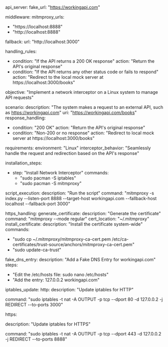 api_server:
fake_url: "https://workingapi.com"

middleware:
mitmproxy_urls:
- "https://localhost:8888"
- "http://localhost:8888"

fallback:
url: "http://localhost:3000"

handling_rules:
- condition: "If the API returns a 200 OK response"
  action: "Return the API's original response"
- condition: "If the API returns any other status code or fails to respond"
  action: "Redirect to the local mock server at https://localhost:3000/books"

objective: "Implement a network interceptor on a Linux system to manage API requests"

scenario:
description: "The system makes a request to an external API, such as https://workingapi.com"
uri: "https://workingapi.com/books"
response_handling:
- condition: "200 OK"
action: "Return the API's original response"
- condition: "Non-200 or no response"
action: "Redirect to local mock server at https://localhost:3000/books"

requirements:
environment: "Linux"
interceptor_behavior: "Seamlessly handle the request and redirection based on the API's response"

installation_steps:
- step: "Install Network Interceptor"
  commands:
    - "sudo pacman -S iptables"
    - "sudo pacman -S mitmproxy"

script_execution:
description: "Run the script"
command: "mitmproxy -s index.py --listen-port 8888 --target-host workingapi.com --fallback-host localhost --fallback-port 3000"

https_handling:
generate_certificate:
description: "Generate the certificate"
command: "mitmproxy --mode regular"
cert_location: "~/.mitmproxy"
install_certificate:
description: "Install the certificate system-wide"
commands:
- "sudo cp ~/.mitmproxy/mitmproxy-ca-cert.pem /etc/ca-certificates/trust-source/anchors/mitmproxy-ca-cert.pem"
- "sudo update-ca-trust"

fake_dns_entry:
description: "Add a Fake DNS Entry for workingapi.com"
steps:
- "Edit the /etc/hosts file: sudo nano /etc/hosts"
- "Add the entry: 127.0.0.2 workingapi.com"

iptables_update:
http:
description: "Update iptables for HTTP"

command: "sudo iptables -t nat -A OUTPUT -p tcp --dport 80 -d 127.0.0.2 -j REDIRECT --to-ports 3000"

https:

description: "Update iptables for HTTPS"

command: "sudo iptables -t nat -A OUTPUT -p tcp --dport 443 -d 127.0.0.2 -j REDIRECT --to-ports 8888"

